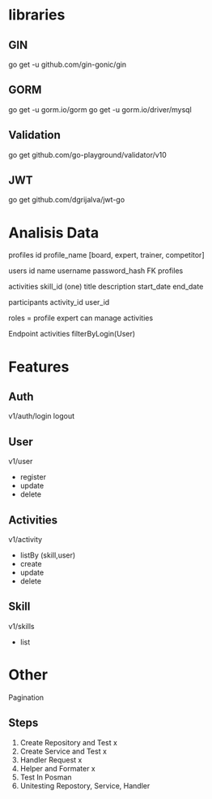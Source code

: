 # libraries

## GIN

go get -u github.com/gin-gonic/gin

## GORM

go get -u gorm.io/gorm
go get -u gorm.io/driver/mysql

## Validation

go get github.com/go-playground/validator/v10

## JWT

go get github.com/dgrijalva/jwt-go

# Analisis Data

profiles
id
profile_name
[board, expert, trainer, competitor]

users
id
name
username
password_hash
FK profiles

activities
skill_id (one)
title
description
start_date
end_date

participants
activity_id
user_id

roles = profile
expert can manage activities

Endpoint
activities filterByLogin(User)

# Features

## Auth

v1/auth/login
logout

## User

v1/user

- register
- update
- delete

## Activities

v1/activity

- listBy (skill,user)
- create
- update
- delete

## Skill

v1/skills

- list

# Other

Pagination

## Steps

1. Create Repository and Test x
2. Create Service and Test x
3. Handler Request x
4. Helper and Formater x
5. Test In Posman
6. Unitesting Repostory, Service, Handler
